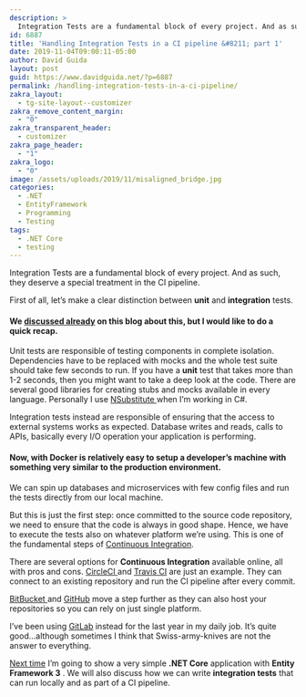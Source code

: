 ```yaml
---
description: >
  Integration Tests are a fundamental block of every project. And as such, they deserve a special treatment in the CI pipeline.
id: 6887
title: 'Handling Integration Tests in a CI pipeline &#8211; part 1'
date: 2019-11-04T09:00:11-05:00
author: David Guida
layout: post
guid: https://www.davidguida.net/?p=6887
permalink: /handling-integration-tests-in-a-ci-pipeline/
zakra_layout:
  - tg-site-layout--customizer
zakra_remove_content_margin:
  - "0"
zakra_transparent_header:
  - customizer
zakra_page_header:
  - "1"
zakra_logo:
  - "0"
image: /assets/uploads/2019/11/misaligned_bridge.jpg
categories:
  - .NET
  - EntityFramework
  - Programming
  - Testing
tags:
  - .NET Core
  - testing
---
```

Integration Tests are a fundamental block of every project. And as such, they deserve a special treatment in the CI pipeline.

First of all, let&#8217;s make a clear distinction between **unit** and **integration** tests.

#### We <a rel="noreferrer noopener" aria-label="discussed already (opens in a new tab)" href="https://www.davidguida.net/unit-integration-end-to-end-tests-do-i-need-all-of-them/" target="_blank">discussed already</a> on this blog about this, but I would like to do a quick recap.

Unit tests are responsible of testing components in complete isolation. Dependencies have to be replaced with mocks and the whole test suite should take few seconds to run. If you have a **unit** test that takes more than 1-2 seconds, then you might want to take a deep look at the code. There are several good libraries for creating stubs and mocks available in every language. Personally I use <a href="https://nsubstitute.github.io/" target="_blank" rel="noreferrer noopener" aria-label="NSubstitute  (opens in a new tab)">NSubstitute </a>when I&#8217;m working in C#.

Integration tests instead are responsible of ensuring that the access to external systems works as expected. Database writes and reads, calls to APIs, basically every I/O operation your application is performing.

#### Now, with Docker is relatively easy to setup a developer&#8217;s machine with something very similar to the production environment. 

We can spin up databases and microservices with few config files and run the tests directly from our local machine.

But this is just the first step: once committed to the source code repository, we need to ensure that the code is always in good shape. Hence, we have to execute the tests also on whatever platform we&#8217;re using. This is one of the fundamental steps of <a href="https://en.wikipedia.org/wiki/Continuous_integration" target="_blank" rel="noreferrer noopener" aria-label="Continuous Integration (opens in a new tab)">Continuous Integration</a>.

There are several options for **Continuous Integration** available online, all with pros and cons. <a rel="noreferrer noopener" aria-label="CircleCI  (opens in a new tab)" href="https://circleci.com/" target="_blank">CircleCI </a>and <a rel="noreferrer noopener" aria-label="Travis CI (opens in a new tab)" href="https://travis-ci.org/" target="_blank">Travis CI</a> are just an example. They can connect to an existing repository and run the CI pipeline after every commit. 

<a rel="noreferrer noopener" aria-label="BitBucket  (opens in a new tab)" href="https://bitbucket.org/" target="_blank">BitBucket </a>and <a rel="noreferrer noopener" aria-label="GitHub  (opens in a new tab)" href="https://github.com/actions" target="_blank">GitHub</a> move a step further as they can also host your repositories so you can rely on just single platform.

I&#8217;ve been using <a rel="noreferrer noopener" href="https://about.gitlab.com/" target="_blank">GitLab</a> instead for the last year in my daily job. It&#8217;s quite good&#8230;although sometimes I think that Swiss-army-knives are not the answer to everything.

<a href="https://www.davidguida.net/handling-integration-tests-in-a-ci-pipeline-part-2-an-example/" target="_blank" rel="noreferrer noopener" aria-label="Next time (opens in a new tab)">Next time</a> I&#8217;m going to show a very simple **.NET Core** application with **Entity Framework 3** . We will also discuss how we can write **integration tests** that can run locally and as part of a CI pipeline.

<div class="post-details-footer-widgets">
</div>